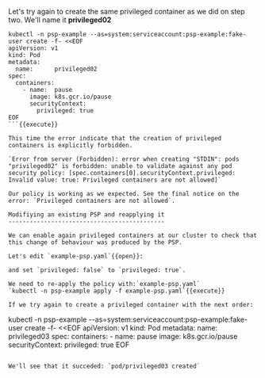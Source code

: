 Let's try again to create the same privileged container as we did on step two. We'll name it  __privileged02__

```
kubectl -n psp-example --as=system:serviceaccount:psp-example:fake-user create -f- <<EOF
apiVersion: v1
kind: Pod
metadata:
  name:      privileged02
spec:
  containers:
    - name:  pause
      image: k8s.gcr.io/pause
      securityContext:
        privileged: true
EOF
```{{execute}}

This time the error indicate that the creation of privileged containers is explicitly forbidden.

`Error from server (Forbidden): error when creating "STDIN": pods "privileged02" is forbidden: unable to validate against any pod security policy: [spec.containers[0].securityContext.privileged: Invalid value: true: Privileged containers are not allowed]`

Our policy is working as we expected. See the final notice on the error: `Privileged containers are not allowed`.

Modifiying an existing PSP and reapplying it
--------------------------------------------

We can enable again privileged containers at our cluster to check that this change of behaviour was produced by the PSP.

Let's edit `example-psp.yaml`{{open}}:

and set `privileged: false` to `privileged: true`.

We need to re-apply the policy with:`example-psp.yaml`
`kubectl -n psp-example apply -f example-psp.yaml`{{execute}}

If we try again to create a privileged container with the next order:

```
kubectl -n psp-example --as=system:serviceaccount:psp-example:fake-user create -f- <<EOF
apiVersion: v1
kind: Pod
metadata:
  name:      privileged03
spec:
  containers:
    - name:  pause
      image: k8s.gcr.io/pause
      securityContext:
        privileged: true
EOF
```{{execute}}

We'll see that it succeded: `pod/privileged03 created`
